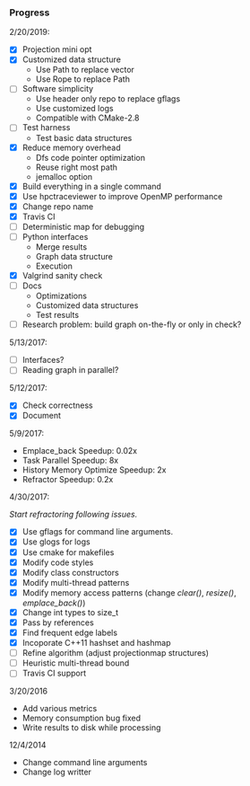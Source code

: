 ### Progress

2/20/2019:

- [x] Projection mini opt
- [x] Customized data structure
  - Use Path to replace vector
  - Use Rope to replace Path
- [ ] Software simplicity
  - Use header only repo to replace gflags
  - Use customized logs
  - Compatible with CMake-2.8
- [ ] Test harness
  - Test basic data structures
- [x] Reduce memory overhead
  - Dfs code pointer optimization
  - Reuse right most path
  - jemalloc option
- [x] Build everything in a single command
- [x] Use hpctraceviewer to improve OpenMP performance
- [x] Change repo name
- [x] Travis CI
- [ ] Deterministic map for debugging
- [ ] Python interfaces
  - Merge results
  - Graph data structure
  - Execution
- [x] Valgrind sanity check
- [ ] Docs
  - Optimizations
  - Customized data structures
  - Test results
- [ ] Research problem: build graph on-the-fly or only in check?

5/13/2017:

- [ ] Interfaces?
- [ ] Reading graph in parallel?

5/12/2017:

- [x] Check correctness
- [x] Document

5/9/2017:

- Emplace_back Speedup: 0.02x
- Task Parallel Speedup: 8x
- History Memory Optimize Speedup: 2x
- Refractor Speedup: 0.2x

4/30/2017:

*Start refractoring following issues.*

- [x] Use gflags for command line arguments.
- [x] Use glogs for logs
- [x] Use cmake for makefiles
- [x] Modify code styles
- [x] Modify class constructors
- [x] Modify multi-thread patterns
- [x] Modify memory access patterns (change *clear()*, *resize()*, *emplace_back()*)
- [x] Change int types to size_t
- [x] Pass by references
- [x] Find frequent edge labels
- [x] Incoporate C++11 hashset and hashmap 
- [ ] Refine algorithm (adjust projectionmap structures)
- [ ] Heuristic multi-thread bound
- [ ] Travis CI support

3/20/2016

- Add various metrics
- Memory consumption bug fixed
- Write results to disk while processing

12/4/2014

- Change command line arguments
- Change log writter
